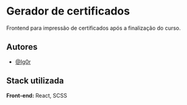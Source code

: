 
# Gerador de certificados

Frontend para impressão de certificados após a finalização do curso.


## Autores

- [@Ig0r ](https://www.github.com/0dayig0r)


## Stack utilizada

**Front-end:** React, SCSS



